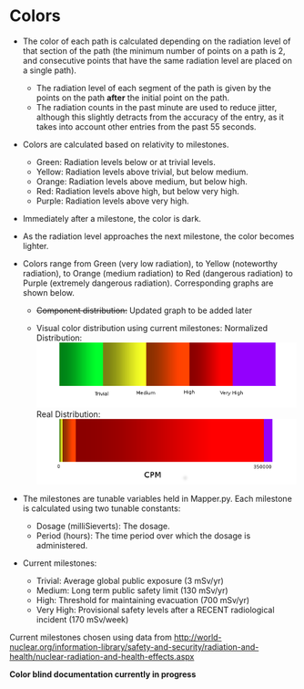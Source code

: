 # Colors

- The color of each path is calculated depending on the radiation level of that section of the path (the minimum number of points on a path is 2, and consecutive points that have the same radiation level are placed on a single path).
	* The radiation level of each segment of the path is given by the points on the path **after** the initial point on the path.
	* The radiation counts in the past minute are used to reduce jitter, although this slightly detracts from the accuracy of the entry, as it takes into account other entries from the past 55 seconds.
- Colors are calculated based on relativity to milestones.
	* Green:	Radiation levels below or at trivial levels.
	* Yellow:	Radiation levels above trivial, but below medium.
	* Orange:	Radiation levels above medium, but below high.
	* Red:		Radiation levels above high, but below very high.
	* Purple:	Radiation levels above very high.
- Immediately after a milestone, the color is dark.
- As the radiation level approaches the next milestone, the color becomes lighter.
- Colors range from Green (very low radiation), to Yellow (noteworthy radiation), to Orange (medium radiation) to Red (dangerous radiation) to Purple (extremely dangerous radiation). Corresponding graphs are shown below.

	* ~~Component distribution:~~ Updated graph to be added later


	* Visual color distribution using current milestones: 
Normalized Distribution:	![alt-text](https://github.com/Yash3667/GeigerToKML/blob/master/Documentation/NormalizedDistribution.png "Normalized Distribution")
Real Distribution:		![alt-text](https://github.com/Yash3667/GeigerToKML/blob/master/Documentation/RealDistribution.png "Real Distribution")


- The milestones are tunable variables held in Mapper.py. Each milestone is calculated using two tunable constants: 
	* Dosage (milliSieverts): The dosage.
	* Period (hours): The time period over which the dosage is administered.
- Current milestones:
	* Trivial: Average global public exposure (3 mSv/yr)
	* Medium: Long term public safety limit (130 mSv/yr)
	* High: Threshold for maintaining evacuation (700 mSv/yr)
	* Very High: Provisional safety levels after a RECENT radiological incident (170 mSv/week)


Current milestones chosen using data from http://world-nuclear.org/information-library/safety-and-security/radiation-and-health/nuclear-radiation-and-health-effects.aspx







__Color blind documentation currently in progress__
